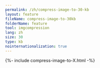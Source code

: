```yaml
---
permalink: /zh/compress-image-to-30-kb
layout: feature
fileName: compress-image-to-30kb
folderName: feature
tool: imgcompression
lang: zh
size: 30
type: kb
nointernationalization: true
---
```

{%- include compress-image-to-X.html -%}
      